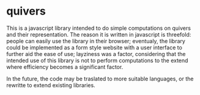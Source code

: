 # quivers

This is a javascript library intended to do simple computations on quivers and their representation. The reason it is written in javascript is threefold: people can easily use the library in their browser; eventualy, the library could be implemented as a form style website with a user interface to further aid the ease of use; layziness was a factor, considering that the intended use of this library is not to perform computations to the extend where efficiency becomes a significant factor.

In the future, the code may be traslated to more suitable languages, or the rewritte to extend existing libraries.
